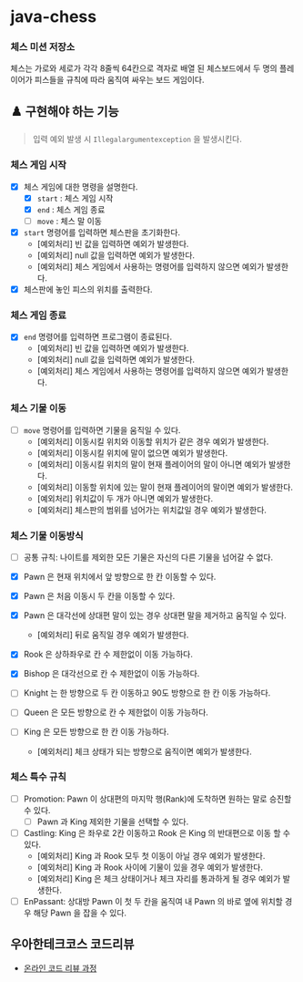 # java-chess

### 체스 미션 저장소

체스는 가로와 세로가 각각 8줄씩 64칸으로 격자로 배열 된 체스보드에서 두 명의 플레이어가 피스들을 규칙에 따라 움직여 싸우는 보드 게임이다.

## ♟️ 구현해야 하는 기능

> 입력 예외 발생 시 `Illegalargumentexception` 을 발생시킨다.

### 체스 게임 시작

- [x] 체스 게임에 대한 명령을 설명한다.
    - [x] `start` : 체스 게임 시작
    - [x] `end` : 체스 게임 종료
    - [ ] `move` : 체스 말 이동
- [x] `start` 명령어를 입력하면 체스판을 초기화한다.
    - [예외처리] 빈 값을 입력하면 예외가 발생한다.
    - [예외처리] null 값을 입력하면 예외가 발생한다.
    - [예외처리] 체스 게임에서 사용하는 명령어를 입력하지 않으면 예외가 발생한다.
- [x] 체스판에 놓인 피스의 위치를 출력한다.

### 체스 게임 종료

- [x] `end` 명령어를 입력하면 프로그램이 종료된다.
    - [예외처리] 빈 값을 입력하면 예외가 발생한다.
    - [예외처리] null 값을 입력하면 예외가 발생한다.
    - [예외처리] 체스 게임에서 사용하는 명령어를 입력하지 않으면 예외가 발생한다.

### 체스 기물 이동

- [ ] `move` 명령어를 입력하면 기물을 움직일 수 있다.
  - [예외처리] 이동시킬 위치와 이동할 위치가 같은 경우 예외가 발생한다.
  - [예외처리] 이동시킬 위치에 말이 없으면 예외가 발생한다.
  - [예외처리] 이동시킬 위치의 말이 현재 플레이어의 말이 아니면 예외가 발생한다.
  - [예외처리] 이동할 위치에 있는 말이 현재 플레이어의 말이면 예외가 발생한다.
  - [예외처리] 위치값이 두 개가 아니면 예외가 발생한다.
  - [예외처리] 체스판의 범위를 넘어가는 위치값일 경우 예외가 발생한다.

### 체스 기물 이동방식
- [ ] 공통 규칙: 나이트를 제외한 모든 기물은 자신의 다른 기물을 넘어갈 수 없다.

- [x] Pawn 은 현재 위치에서 앞 방향으로 한 칸 이동할 수 있다.
- [x] Pawn 은 처음 이동시 두 칸을 이동할 수 있다.
- [x] Pawn 은 대각선에 상대편 말이 있는 경우 상대편 말을 제거하고 움직일 수 있다.
  - [예외처리] 뒤로 움직일 경우 예외가 발생한다.

- [x] Rook 은 상하좌우로 칸 수 제한없이 이동 가능하다.

- [x] Bishop 은 대각선으로 칸 수 제한없이 이동 가능하다.

- [ ] Knight 는 한 방향으로 두 칸 이동하고 90도 방향으로 한 칸 이동 가능하다.

- [ ] Queen 은 모든 방향으로 칸 수 제한없이 이동 가능하다.

- [ ] King 은 모든 방향으로 한 칸 이동 가능하다.
  - [예외처리] 체크 상태가 되는 방향으로 움직이면 예외가 발생한다.
  
### 체스 특수 규칙
- [ ] Promotion: Pawn 이 상대편의 마지막 행(Rank)에 도착하면 원하는 말로 승진할 수 있다.
  - [ ] Pawn 과 King 제외한 기물을 선택할 수 있다.
- [ ] Castling: King 은 좌우로 2칸 이동하고 Rook 은 King 의 반대편으로 이동 할 수 있다.
  - [예외처리] King 과 Rook 모두 첫 이동이 아닐 경우 예외가 발생한다.
  - [예외처리] King 과 Rook 사이에 기물이 있을 경우 예외가 발생한다.
  - [예외처리] King 은 체크 상태이거나 체크 자리를 통과하게 될 경우 예외가 발생한다.
- [ ] EnPassant: 상대방 Pawn 이 첫 두 칸을 움직여 내 Pawn 의 바로 옆에 위치할 경우 해당 Pawn 을 잡을 수 있다.

## 우아한테크코스 코드리뷰

- [온라인 코드 리뷰 과정](https://github.com/woowacourse/woowacourse-docs/blob/master/maincourse/README.md)
